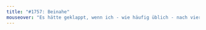 ```yaml
---
title: "#1757: Beinahe"
mouseover: "Es hätte geklappt, wenn ich - wie häufig üblich - nach vier Paneln aufgehört hätte."
---
```

